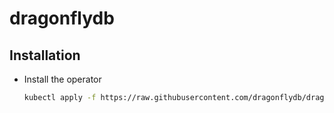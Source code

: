 # dragonflydb

## Installation

* Install the operator
    ```bash
    kubectl apply -f https://raw.githubusercontent.com/dragonflydb/dragonfly-operator/main/manifests/dragonfly-operator.yaml
    ```

